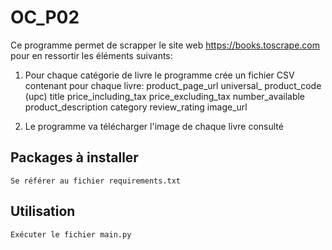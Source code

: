 # OC_P02

Ce programme permet de scrapper le site web https://books.toscrape.com pour en ressortir les éléments suivants:

  1. Pour chaque catégorie de livre le programme crée un fichier CSV contenant pour chaque livre:
      product_page_url
      universal_ product_code (upc)
      title
      price_including_tax
      price_excluding_tax
      number_available
      product_description
      category
      review_rating
      image_url
      
  2. Le programme va télécharger l'image de chaque livre consulté

## Packages à installer
    Se référer au fichier requirements.txt
    
## Utilisation
    Exécuter le fichier main.py
  
